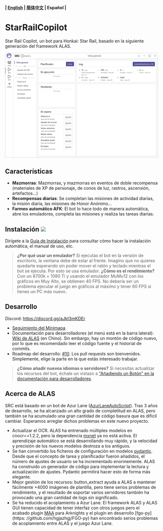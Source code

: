 **| [English](README_en.md) | [简体中文](README.md) | Español |**

# StarRailCopilot
Star Rail Copilot, un bot para Honkai: Star Rail, basado en la siguiente generación del framework ALAS.

![gui](/doc/README.assets/gui_es.png)

## Características

- **Mazmorras**: Mazmorras, y mazmorras en eventos de doble recompensa (materiales de XP de personaje, de conos de luz, rastros, ascensión, artefactos...)
- **Recompensas diarias**: Se completan las misiones de actividad diarias, la misión diaria, las misiones de Honor Anónimo...
- **Farmeo automático AFK**: El bot lo hace todo de manera automática, abre los emuladores, completa las misiones y realiza las tareas diarias.

## Instalación [![](https://img.shields.io/github/downloads/LmeSzinc/StarRailCopilot/total?color=4e4c97)](https://github.com/LmeSzinc/StarRailCopilot/releases)
Dirígete a la [Guía de Instalación](https://github.com/LmeSzinc/StarRailCopilot/wiki/Installation_en) para consultar cómo hacer la instalación automática, el manual de uso, etc.

> **¿Por qué usar un emulador?** Si ejecutas el bot en la versión de escritorio, la ventana debe de estar al frente. Imagino que no quieres quedarte esperando sin poder mover el ratón y teclado mientras el bot se ejecuta. Por esto se usa emulador.
> **¿Cómo es el rendimiento?** Con un 8700k + 1080 Ti y usando el emulador MuMu12 con los gráficos en Muy Alto, se obtienen 40 FPS. No debería ser un problema ejecutar el juego en gráficos al máximo y tener 60 FPS si tienes un PC más nuevo.


## Desarrollo
Discord: https://discord.gg/aJkt3mKDEr

- [Seguimiento del Minimapa](https://github.com/LmeSzinc/StarRailCopilot/wiki/MinimapTracking)
- Documentación para desarrolladores (el menú está en la barra lateral): [Wiki de ALAS](https://github.com/LmeSzinc/AzurLaneAutoScript/wiki/1.-Start) (en Chino). Sin embargo, hay un montón de código nuevo, por lo que es recomendado leer el código fuente y el historial de commits.
- Roadmap del desarrollo: [#10](https://github.com/LmeSzinc/StarRailCopilot/issues/10). Los pull requests son bienvenidos. Simplemente, elige la parte en la que estás interesado trabajar.

> **¿Cómo añadir nuevos idiomas o servidores?** Si necesitas actualizar los recursos del bot, échale un vistazo a ["Añadiendo un Botón" en la documentación para desarrolladores](https://github.com/LmeSzinc/AzurLaneAutoScript/wiki/4.1.-Detection-objects#%E6%B7%BB%E5%8A%A0%E4%B8%80%E4%B8%AA-button).

## Acerca de ALAS
SRC está basado en un bot de Azur Lane ([AzurLaneAutoScript](https://github.com/LmeSzinc/AzurLaneAutoScript)). Tras 3 años de desarrollo, se ha alcanzado un alto grado de completitud en ALAS, pero también se ha acumulado una gran cantidad de código basura que es difícil cambiar. Esperamos arreglar dichos problemas en este nuevo proyecto.

- Actualizar el OCR. ALAS ha entrenado múltiples modelos en cnocr==1.2.2, pero la dependencia [mxnet](https://github.com/apache/mxnet) ya no está activa. El aprendizaje automático se está desarrollando muy rápido, y la velocidad y precisión de los nuevos modelos destroza a los antiguos.
- Se han convertido los ficheros de configuración en modelos [pydantic](https://github.com/pydantic/pydantic). Desde que el concepto de tarea y planificador fueron añadidos, el número de ajustes de usuario se ha incrementado enormemente. ALAS ha construido un generador de código para implementar la lectura y actualización de ajustes. Pydantic permitirá hacer esto de forma más elegante.
- Mejor gestión de los recursos: button_extract ayuda a ALAS a mantener fácilmente +4000 imágenes de plantilla, pero tiene serios problemas de rendimiento, y el resultado de soportar varios servidores también ha provocado una gran cantidad de logs sin significado.
- Se ha reducido el acoplamiento a Azur Lane. El framework ALAS y ALAS GUI tienen capacidad de tener interfaz con otros juegos pero el acabado plugin [MAA](https://github.com/MaaAssistantArknights/MaaAssistantArknights) para Arknights y el plugin en desarrollo [fgo-py](https: //github.com/hgjazhgj/FGO-py) han encontrado serios problemas de acoplamiento entre ALAS y el juego Azur Lane.
